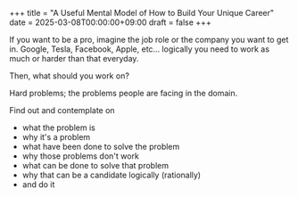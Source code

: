 +++
title = "A Useful Mental Model of How to Build Your Unique Career"
date = 2025-03-08T00:00:00+09:00
draft = false
+++


If you want to be a pro, imagine the job role or the company you want to get in. Google, Tesla, Facebook, Apple, etc... logically you need to work as much or harder than that everyday.


Then, what should you work on?

Hard problems; the problems people are facing in the domain.

Find out and contemplate on

- what the problem is
- why it's a problem
- what have been done to solve the problem
- why those problems don't work
- what can be done to solve that problem
- why that can be a candidate logically (rationally)
- and do it